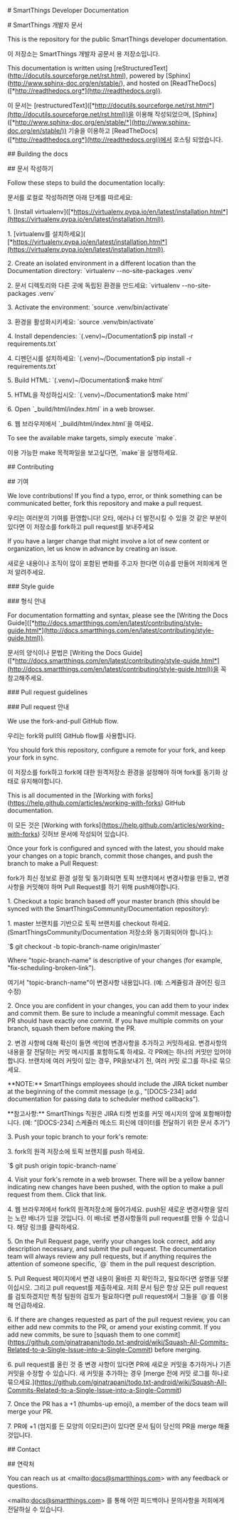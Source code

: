 ﻿\# SmartThings Developer Documentation

\# SmartThings 개발자 문서

This is the repository for the public SmartThings developer
documentation.

이 저장소는 SmartThings 개발자 공문서 용 저장소입니다.

This documentation is written using
\[reStructuredText\](http://docutils.sourceforge.net/rst.html), powered
by \[Sphinx\](http://www.sphinx-doc.org/en/stable/), and hosted on
\[ReadTheDocs\]([*http://readthedocs.org*](http://readthedocs.org)).

이 문서는
\[restructuredText\]([*http://docutils.sourceforge.net/rst.html*](http://docutils.sourceforge.net/rst.html))을
이용해 작성되었으며,
\[Sphinx\]([*http://www.sphinx-doc.org/en/stable/*](http://www.sphinx-doc.org/en/stable/))
기술을 이용하고
\[ReadTheDocs\]([*http://readthedocs.org*](http://readthedocs.org))에서
호스팅 되었습니다.

\#\# Building the docs

\#\# 문서 작성하기

Follow these steps to build the documentation locally:

문서를 로컬로 작성하려면 아래 단계를 따르세요:

1\. \[Install
virtualenv\]([*https://virtualenv.pypa.io/en/latest/installation.html*](https://virtualenv.pypa.io/en/latest/installation.html)).

1\. \[virtualenv를 설치하세요\](
[*https://virtualenv.pypa.io/en/latest/installation.html*](https://virtualenv.pypa.io/en/latest/installation.html)).

2\. Create an isolated environment in a different location than the
Documentation directory: \`virtualenv --no-site-packages .venv\`

2\. 문서 디렉토리와 다른 곳에 독립된 환경을 만드세요: \`virtualenv
--no-site-packages .venv\`

3\. Activate the environment: \`source .venv/bin/activate\`

3\. 환경을 활성화시키세요: \`source .venv/bin/activate\`

4\. Install dependencies: \`(.venv)\~/Documentation\$ pip install -r
requirements.txt\`

4\. 디펜던시를 설치하세요: \`(.venv)\~/Documentation\$ pip install -r
requirements.txt\`

5\. Build HTML: \`(.venv)\~/Documentation\$ make html\`

5\. HTML을 작성하십시오: \`(.venv)\~/Documentation\$ make html\`

6\. Open \`\_build/html/index.html\` in a web browser.

6\. 웹 브라우저에서 \`\_build/html/index.html\`을 여세요.

To see the available make targets, simply execute \`make\`.

이용 가능한 make 목적파일을 보고싶다면, \`make\`을 실행하세요.

\#\# Contributing

\#\# 기여

We love contributions! If you find a typo, error, or think something can
be communicated better, fork this repository and make a pull request.

우리는 여러분의 기여를 환영합니다! 오타, 에러나 더 발전시킬 수 있을 것
같은 부분이 있다면 이 저장소를 fork하고 pull request를 보내주세요

If you have a larger change that might involve a lot of new content or
organization, let us know in advance by creating an issue.

새로운 내용이나 조직이 많이 포함된 변화를 주고자 한다면 이슈를 만들어
저희에게 먼저 알려주세요.

\#\#\# Style guide

\#\#\# 형식 안내

For documentation formatting and syntax, please see the \[Writing the
Docs
Guide\]([*http://docs.smartthings.com/en/latest/contributing/style-guide.html*](http://docs.smartthings.com/en/latest/contributing/style-guide.html)).

문서의 양식이나 문법은 \[Writing the Docs
Guide\]([*http://docs.smartthings.com/en/latest/contributing/style-guide.html*](http://docs.smartthings.com/en/latest/contributing/style-guide.html))을
꼭 참고해주세요.

\#\#\# Pull request guidelines

\#\#\# Pull request 안내

We use the fork-and-pull GitHub flow.

우리는 fork와 pull의 GitHub flow를 사용합니다.

You should fork this repository, configure a remote for your fork, and
keep your fork in sync.

이 저장소를 fork하고 fork에 대한 원격저장소 환경을 설정해야 하며 fork를 동기화 상태로 유지해야합니다.

This is all documented in the \[Working with
forks\](https://help.github.com/articles/working-with-forks) GitHub
documentation.

이 모든 것은 \[Working with
forks\](https://help.github.com/articles/working-with-forks) 깃허브 문서에 작성되어 있습니다.

Once your fork is configured and synced with the latest, you should make
your changes on a topic branch, commit those changes, and push the
branch to make a Pull Request:

fork가 최신 정보로 환경 설정 및 동기화되면 토픽 브랜치에서 변경사항을 만들고, 변경사항을 커밋해야 하며 Pull Request를 하기 위해 push해야합니다.

1\. Checkout a topic branch based off your master branch (this should be
synced with the SmartThingsCommunity/Documentation repository):

1\. master 브랜치를 기반으로 토픽 브랜치를 checkout 하세요. (SmartThingsCommunity/Documentation 저장소와 동기화되어야 합니다.):

\`\$ git checkout -b topic-branch-name origin/master\`

Where "topic-branch-name" is descriptive of your changes (for example,
"fix-scheduling-broken-link").

여기서 "topic-branch-name"이 변경사항 내용입니다. (예: 스케쥴링과 끊어진 링크 수정)

2\. Once you are confident in your changes, you can add them to your
index and commit them. Be sure to include a meaningful commit message.
Each PR should have exactly one commit. If you have multiple commits on
your branch, squash them before making the PR.

2\. 변경 사항에 대해 확신이 들면 색인에 변경사항을 추가하고 커밋하세요. 변경사항의 내용을 잘 전달하는 커밋 메시지를 포함하도록 하세요. 
각 PR에는 하나의 커밋만 있어야합니다. 브랜치에 여러 커밋이 있는 경우, PR을보내기 전, 여러 커밋 로그를 하나로 묶으세요.

\*\*NOTE:\*\* SmartThings employees should include the JIRA ticket
number at the beginning of the commit message (e.g., "\[DOCS-234\] add
documentation for passing data to scheduler method callbacks").

\*\*참고사항:\*\* SmartThings 직원은 JIRA 티켓 번호를 커밋 메시지의 앞에 포함해야합니다. (예: "\[DOCS-234\] 스케쥴러 메소드 회신에 데이터를 전달하기 위한 문서 추가")

3\. Push your topic branch to your fork's remote:

3\. fork의 원격 저장소에 토픽 브랜치를 push 하세요.

\`\$ git push origin topic-branch-name\`

4\. Visit your fork's remote in a web browser. There will be a yellow
banner indicating new changes have been pushed, with the option to make
a pull request from them. Click that link.

4\. 웹 브라우저에서 fork의 원격저장소에 들어가세요. push된 새로운 변경사항을 알리는 노란 배너가 있을 것입니다. 이 배너로 변경사항들의 pull request를 만들 수 있습니다. 해당 링크를 클릭하세요.

5\. On the Pull Request page, verify your changes look correct, add any
description necessary, and submit the pull request. The documentation
team will always review any pull requests, but if anything requires the
attention of someone specific, \`@\` them in the pull request
description.

5\. Pull Request 페이지에서 변경 내용이 올바른 지 확인하고, 필요하다면 설명을 덧붙이십시오. 그리고 pull request를 제출하세요. 저희 문서 팀은 항상 모든 pull request를 검토하겠지만 특정 팀원의 검토가 필요하다면 pull request에서 그들을 \`@\`를 이용해 언급하세요.

6\. If there are changes requested as part of the pull request review,
you can either add new commits to the PR, or amend your existing commit.
If you add new commits, be sure to \[squash them to one
commit\](https://github.com/ginatrapani/todo.txt-android/wiki/Squash-All-Commits-Related-to-a-Single-Issue-into-a-Single-Commit)
before merging.

6\. pull request를 올린 것 중 변경 사항이 있다면 PR에 새로운 커밋을 추가하거나 기존 커밋을 수정할 수 있습니다.
새 커밋을 추가하는 경우 \[merge 전에 커밋 로그를 하나로 묶으세요.\](https://github.com/ginatrapani/todo.txt-android/wiki/Squash-All-Commits-Related-to-a-Single-Issue-into-a-Single-Commit)

7\. Once the PR has a +1 (thumbs-up emoji), a member of the docs team
will merge your PR.

7\. PR에 +1 (엄지를 든 모양의 이모티콘)이 있다면 문서 팀이 당신의 PR을 merge 해줄 것입니다.

\#\# Contact

\#\# 연락처

You can reach us at &lt;mailto:docs@smartthings.com&gt; with any
feedback or questions.

&lt;mailto:docs@smartthings.com&gt; 를 통해 어떤 피드백이나 문의사항을 저희에게 전달하실 수 있습니다.
